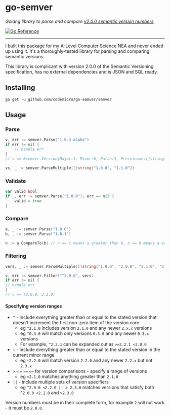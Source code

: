 # go-semver

*Golang library to parse and compare [v2.0.0 semantic version numbers](https://semver.org/spec/v2.0.0.html).*

[![Go Reference](https://pkg.go.dev/badge/github.com/codemicro/go-semver.svg)](https://pkg.go.dev/github.com/codemicro/go-semver)

---

I built this package for my A-Level Computer Science NEA and never ended up using it. It's a thoroughly-tested library for parsing and comparing semantic versions.

This library is complicant with version 2.0.0 of the Semantic Versioning specification, has no external dependencies and is JSON and SQL ready.

## Installing

```
go get -u github.com/codemicro/go-semver/semver
```

## Usage

### Parse

```go
v, err := semver.Parse("1.6.3-alpha")
if err != nil {
	// handle err
}
// v == &semver.Version{Major:1, Minor:6, Patch:3, Prerelease:[]string{"alpha"}, Build:[]string(nil), Stable:true}

vs, _ := semver.ParseMultiple([]string{"1.0.0", "1.1.0"})
```

### Validate

```go
var valid bool
if _, err := semver.Parse("1.0.0"); err == nil {
    valid = true
}
```

### Compare

```go
a, _ := semver.Parse("1.0.0")
b, _ := semver.Parse("1.0.1")

n := a.CompareTo(b) // n == 1 means a greater than b, n == 0 means a equal to b, n == -1 means a less than b
```

### Filtering

```go
vers, _ := semver.ParseMultiple([]string{"1.0.0", "2.0.0", "2.1.0", "3.0.0"})

v, err := semver.Filter("^2.0.0", vers)   
if err != nil {
// handle err
}
// v == [2.0.0, 2.1.0]
```

#### Specifying version ranges

* `^` - include everything greater than or equal to the stated version that doesn't increment the first non-zero item of the version core
  * eg `^2.1.0` includes version `2.1.0` and any newer `2.x.x` versions
  * eg `^0.3.0` will match only versions `0.3.0` and any newer `0.3.x` versions
  * For example, `^2.2.1` can be expanded out as `>=2.2.1 <3.0.0`
* `~` - include everything greater than or equal to the stated version in the current minor range
  * eg `~2.2.0` will match version `2.2.0` and any newer `2.2.x` but not `2.3.x`
* `>` `<` `=` `>=` `<=` for version comparisons - specify a range of versions
  * eg `>2.1.0` matches anything greater than `2.1.0`
* `||` - include multiple sets of version specifiers
  * eg `^2.0.0 <2.2.0 || > 2.3.0` matches versions that satisfy both `^2.0.0 <2.2.0` and `>2.3.0`

Version numbers must be in their complete form, for example `2` will not work - it must be `2.0.0`.
